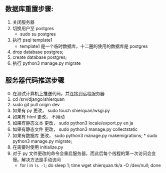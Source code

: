 ## 数据库重置步骤:
1. 关闭服务器
2. 切换用户至 postgres
	* sudo su postgres
3. 执行 psql template1
	* template1 是一个临时数据库，十二圈的使用的数据库是 postgres
4. drop database postgres;
5. create database postgres;
6. 执行 python3 manage.py migrate

## 服务器代码推送步骤
0. 在测试计算机上推送代码，并连接到远程服务器
1. cd /srv/django/shierquan
2. sudo git pull origin dev
3. 如果有 py		更改， sudo touch shierquan/wsgi.py
4. 如果有 html	更改， 不用动
5. 如果有静态文本	更改， sudo python3 locale/export.py en ja
6. 如果有静态文件	更改， sudo python3 manage.py collectstatic
7. 如果有数据库	更改， sudo python3 manage.py makemigrations; 
					* sudo python3 manage.py migrate; 
8. 在需要时使用 initialize.py
9. 对于 py 文件更改的命令会重启服务器，而此后每个线程的第一次访问会变慢。解决方法是手动访问
	* for i in `ls -l`; do sleep 1; time wget shierquan.tk/a -O /dev/null; done

